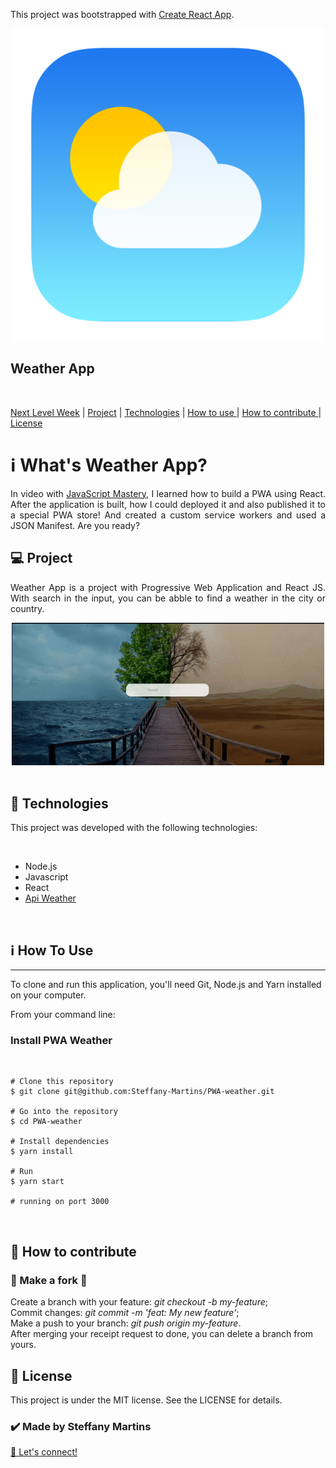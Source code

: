 This project was bootstrapped with [Create React App](https://github.com/facebook/create-react-app).



<p align="center"> 
<img src="https://github.com/Steffany-Martins/PWA-weather/blob/master/public/images/logo.png" width="500"  alt="logo PWA weather">
  <h2>Weather App</h2>

</p>


<br>

<a href="#NLW">Next Level Week</a>   |  <a href="#Project">  Project</a>   |   <a href="#Tech"> Technologies</a>     |  <a href="#HowtoUse">  How to use </a>   | <a href="#HowtoContribute">   How to contribute </a>  | <a href="#License">   License </a>



<h1 id="NLW">ℹ️ What's Weather App?</h1>

<p align="justify">In video with <a href="https://www.youtube.com/watch?v=IaJqMcOMuDM">JavaScript Mastery</a>, I learned how to build a PWA using React. After the application is built, how I could deployed it and also published it to a special PWA store! And created a custom service workers and used a JSON Manifest. Are you ready?
<p>



<h2 id="Project">💻 Project</h2>

<p align="justify">Weather App is a project with Progressive Web Application and React JS. With search in the input, you can be abble to find a weather in the city or country. </p>
<div align="center">
<img src="https://github.com/Steffany-Martins/PWA-weather/blob/master/chrome-capture.gif" alt="Weather app working in search gift"/>
</div>
<br>

<h2 id="Tech">🚀 Technologies</h2>
<p>This project was developed with the following technologies:</p>
<br>
<ul>
<li>Node.js</li>
<li>Javascript</li>
<li>React</li>
  <li><a href="https://openweathermap.org/api/one-call-api?gclid=Cj0KCQjwpNr4BRDYARIsAADIx9ymQIrFDEgMDrxTupCx4mZDTXHqoqdtZGRiUQrTZrBUgwq6BMlLgygaAtaYEALw_wcB">Api Weather</a> </li>


</ul>
<br>
<h2 id="HowtoUse">ℹ️ How To Use</h2>
<hr>
<p>To clone and run this application, you'll need Git, Node.js and Yarn installed on your computer.</p>

<p>From your command line:</p>


<h3>Install PWA Weather</h3>

<br>

```
# Clone this repository
$ git clone git@github.com:Steffany-Martins/PWA-weather.git

# Go into the repository
$ cd PWA-weather

# Install dependencies
$ yarn install

# Run
$ yarn start

# running on port 3000
```
<br>



<h2 id="HowtoContribute">🤔 How to contribute</h2>

<h3>🔀 Make a fork 🔀</h3>

Create a branch with your feature: <i>git checkout -b my-feature</i>;<br>
Commit changes: <i>git commit -m 'feat: My new feature'</i>;<br>
Make a push to your branch: <i>git push origin my-feature</i>.<br>
After merging your receipt request to done, you can delete a branch from yours.

<h2 id="License">📝 License </h2
<p>This project is under the MIT license. See the LICENSE for details.</p>

<h3>✔️ Made by Steffany Martins </h3> <a href="https://www.linkedin.com/in/steffanymartinssoares/">👋 Let's connect!</a>

